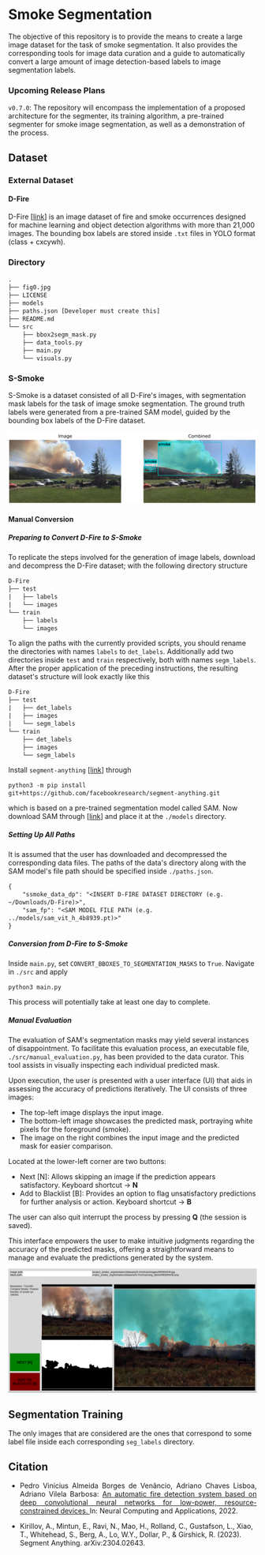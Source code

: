 # Smoke Segmentation

The objective of this repository is to provide the means to create a large image dataset for the task of smoke segmentation. It also provides the corresponding tools for image data curation and a guide to automatically convert a large amount of image detection-based labels to image segmentation labels.

### Upcoming Release Plans

`v0.7.0`: The repository will encompass the implementation of a proposed architecture for the segmenter, its training algorithm, a pre-trained segmenter for smoke image segmentation, as well as a demonstration of the process.

## Dataset

### External Dataset

#### D-Fire

D-Fire [[link](https://github.com/gaiasd/DFireDataset)] is an image dataset of fire and smoke occurrences designed for machine learning and object detection algorithms with more than 21,000 images. The bounding box labels are stored inside `.txt` files in YOLO format (class + cxcywh).

### Directory

```
.
├── fig0.jpg
├── LICENSE
├── models
├── paths.json [Developer must create this]
├── README.md
└── src
    ├── bbox2segm_mask.py
    ├── data_tools.py
    ├── main.py
    └── visuals.py
```

### S-Smoke

S-Smoke is a dataset consisted of all D-Fire's images, with segmentation mask labels for the task of image smoke segmentation. The ground truth labels were generated from a pre-trained SAM model, guided by the bounding box labels of the D-Fire dataset.

![](./fig0.jpg)

#### Manual Conversion

##### Preparing to Convert D-Fire to S-Smoke

To replicate the steps involved for the generation of image labels, download and decompress the D-Fire dataset; with the following directory structure
```
D-Fire
├── test
|   ├── labels
|   └── images
└── train
    ├── labels
    └── images
```
To align the paths with the currently provided scripts, you should rename the directories with names `labels` to `det_labels`. Additionally add two directories inside `test` and `train` respectively, both with names `segm_labels`. After the proper application of the preceding instructions, the resulting dataset's structure will look exactly like this
```
D-Fire
├── test
|   ├── det_labels
|   ├── images
|   └── segm_labels
└── train
    ├── det_labels
    ├── images
    └── segm_labels
```
Install `segment-anything` [[link](https://github.com/facebookresearch/segment-anything)] through
```
python3 -m pip install git+https://github.com/facebookresearch/segment-anything.git
```
which is based on a pre-trained segmentation model called SAM. Now download SAM through [[link](https://dl.fbaipublicfiles.com/segment_anything/sam_vit_h_4b8939.pth)] and place it at the `./models` directory.

##### Setting Up All Paths

It is assumed that the user has downloaded and decompressed the corresponding data files. The paths of the data's directory along with the SAM model's file path should be specified inside `./paths.json`.
```
{
    "ssmoke_data_dp": "<INSERT D-FIRE DATASET DIRECTORY (e.g. ~/Downloads/D-Fire)>",
    "sam_fp": "<SAM MODEL FILE PATH (e.g. ../models/sam_vit_h_4b8939.pt)>"
}
```

##### Conversion from D-Fire to S-Smoke

Inside `main.py`, set `CONVERT_BBOXES_TO_SEGMENTATION_MASKS` to `True`. Navigate in `./src` and apply
```
python3 main.py
```
This process will potentially take at least one day to complete.

##### Manual Evaluation

The evaluation of SAM's segmentation masks may yield several instances of disappointment. To facilitate this evaluation process, an executable file, `./src/manual_evaluation.py`, has been provided to the data curator. This tool assists in visually inspecting each individual predicted mask.

Upon execution, the user is presented with a user interface (UI) that aids in assessing the accuracy of predictions iteratively. The UI consists of three images:

- The top-left image displays the input image.
- The bottom-left image showcases the predicted mask, portraying white pixels for the foreground (smoke).
- The image on the right combines the input image and the predicted mask for easier comparison.

Located at the lower-left corner are two buttons:

- Next [N]: Allows skipping an image if the prediction appears satisfactory. Keyboard shortcut -> **N**
- Add to Blacklist [B]: Provides an option to flag unsatisfactory predictions for further analysis or action. Keyboard shortcut -> **B**

The user can also quit interrupt the process by pressing **Q** (the session is saved).

This interface empowers the user to make intuitive judgments regarding the accuracy of the predicted masks, offering a straightforward means to manage and evaluate the predictions generated by the system.

![](./fig1.png)

## Segmentation Training

The only images that are considered are the ones that correspond to some label file inside each corresponding `seg_labels` directory.

## Citation

- <p align="justify">Pedro Vinícius Almeida Borges de Venâncio, Adriano Chaves Lisboa, Adriano Vilela Barbosa: <a href="https://link.springer.com/article/10.1007/s00521-022-07467-z"> An automatic fire detection system based on deep convolutional neural networks for low-power, resource-constrained devices. </a> In: Neural Computing and Applications, 2022.</p>

- Kirillov, A., Mintun, E., Ravi, N., Mao, H., Rolland, C., Gustafson, L., Xiao, T., Whitehead, S., Berg, A., Lo, W.Y., Dollar, P., & Girshick, R. (2023). Segment Anything. arXiv:2304.02643.


